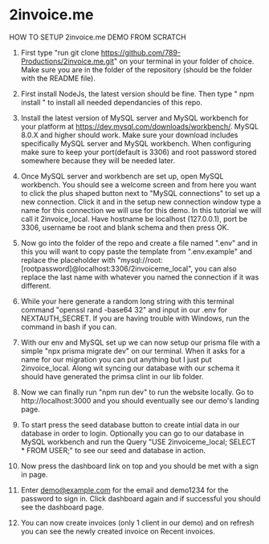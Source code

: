# 2invoice.me

HOW TO SETUP 2invoice.me DEMO FROM SCRATCH

1. First type "run git clone https://github.com/789-Productions/2invoice.me.git" on your terminal in your folder of choice. Make sure you are in the folder of the repository (should be the folder with the README file).

2. First install NodeJs, the latest version should be fine. Then type " npm install " to install all needed dependancies of this repo.

3. Install the latest version of MySQL server and MySQL workbench for your platform at https://dev.mysql.com/downloads/workbench/. MySQL 8.0.X and higher should work. Make sure your download includes specifically MySQL server and MySQL workbench. When configuring make sure to keep your port(default is 3306) and root password stored somewhere because they will be needed later.

4. Once MySQL server and workbench are set up, open MySQL workbench. You should see a welcome screen and from here you want to click the plus shaped button next to "MySQL connections" to set up a new connection. Click it and in the setup new connection window type a name for this connection we will use for this demo. In this tutorial we will call it 2invoice_local. Have hostname be localhost (127.0.0.1), port be 3306, username be root and blank schema and then press OK.

5. Now go into the folder of the repo and create a file named ".env" and in this you will want to copy paste the template from ".env.example" and replace the placeholder with "mysql://root:[rootpassword]@localhost:3306/2invoiceme_local", you can also replace the last name with whatever you named the connection if it was different.

6. While your here generate a random long string with this terminal command "openssl rand -base64 32" and input in our .env for NEXTAUTH_SECRET. If you are having trouble with Windows, run the command in bash if you can.

7. With our env and MySQL set up we can now setup our prisma file with a simple "npx prisma migrate dev" on our terminal. When it asks for a name for our migration you can put anything but I just put 2invoice_local. Along wit syncing our database with our schema it should have generated the primsa clint in our lib folder.

8. Now we can finally run "npm run dev" to run the website locally. Go to http://localhost:3000 and you should eventually see our demo's landing page.

9. To start press the seed database button to create intial data in our database in order to login. Optionally you can go to our database in MySQL workbench and run the Query "USE 2invoiceme_local; SELECT \* FROM USER;" to see our seed and database in action.

10. Now press the dashboard link on top and you should be met with a sign in page.

11. Enter demo@example.com for the email and demo1234 for the password to sign in. Click dashboard again and if successful you should see the dashboard page.

12. You can now create invoices (only 1 client in our demo) and on refresh you can see the newly created invoice on Recent invoices.
